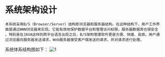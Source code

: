 # 系统架构设计
    本系统采用B/S（Browser/Server）结构即浏览器和服务器结构。在这种结构下，用户工作界面是通过WWW浏览器来实现。它能有效地保护数据平台和管理访问权限，服务器数据库也很安全 。特别是在JAVA这样的跨平台语言出现之后，B/S架构管理软件更是方便、快捷、高效。用户通过浏览器向服务器发送请求，Web服务器接受客户端发送的请求，并对请求进行处理。
  系统体系结构图如下：
![1](http://ww3.sinaimg.cn/bmiddle/d39fda55gw1extyw0oj8ij20fp0b3wfh.jpg)
